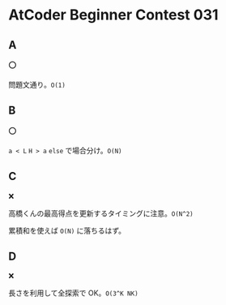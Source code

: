 # AtCoder Beginner Contest 031

## A

:o:

問題文通り。`O(1)`

## B

:o:

`a < L` `H > a` `else` で場合分け。`O(N)`

## C

:x:

高橋くんの最高得点を更新するタイミングに注意。`O(N^2)`

累積和を使えば `O(N)` に落ちるはず。

## D

:x:

長さを利用して全探索で OK。`O(3^K NK)`
